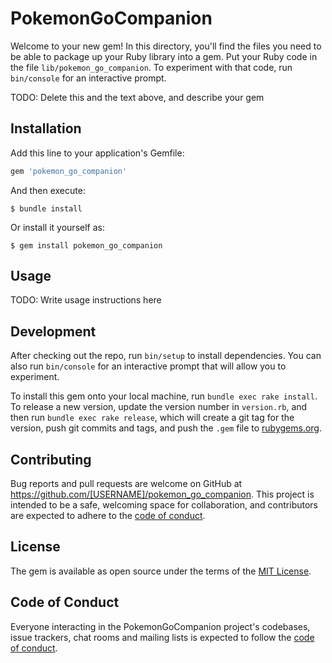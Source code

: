 # PokemonGoCompanion

Welcome to your new gem! In this directory, you'll find the files you need to be able to package up your Ruby library into a gem. Put your Ruby code in the file `lib/pokemon_go_companion`. To experiment with that code, run `bin/console` for an interactive prompt.

TODO: Delete this and the text above, and describe your gem

## Installation

Add this line to your application's Gemfile:

```ruby
gem 'pokemon_go_companion'
```

And then execute:

    $ bundle install

Or install it yourself as:

    $ gem install pokemon_go_companion

## Usage

TODO: Write usage instructions here

## Development

After checking out the repo, run `bin/setup` to install dependencies. You can also run `bin/console` for an interactive prompt that will allow you to experiment.

To install this gem onto your local machine, run `bundle exec rake install`. To release a new version, update the version number in `version.rb`, and then run `bundle exec rake release`, which will create a git tag for the version, push git commits and tags, and push the `.gem` file to [rubygems.org](https://rubygems.org).

## Contributing

Bug reports and pull requests are welcome on GitHub at https://github.com/[USERNAME]/pokemon_go_companion. This project is intended to be a safe, welcoming space for collaboration, and contributors are expected to adhere to the [code of conduct](https://github.com/[USERNAME]/pokemon_go_companion/blob/master/CODE_OF_CONDUCT.md).


## License

The gem is available as open source under the terms of the [MIT License](https://opensource.org/licenses/MIT).

## Code of Conduct

Everyone interacting in the PokemonGoCompanion project's codebases, issue trackers, chat rooms and mailing lists is expected to follow the [code of conduct](https://github.com/[USERNAME]/pokemon_go_companion/blob/master/CODE_OF_CONDUCT.md).
